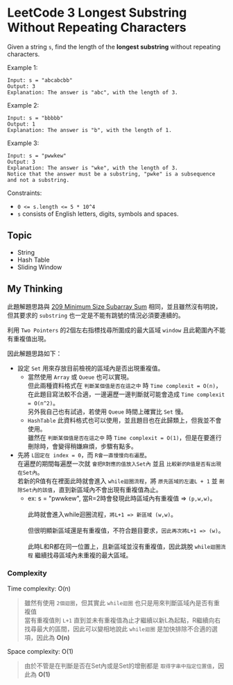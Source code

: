 # LeetCode 3 Longest Substring Without Repeating Characters

Given a string `s`, find the length of the **longest substring** without repeating characters.

Example 1:
```
Input: s = "abcabcbb"
Output: 3
Explanation: The answer is "abc", with the length of 3.
```

Example 2:
```
Input: s = "bbbbb"
Output: 1
Explanation: The answer is "b", with the length of 1.
```

Example 3:
```
Input: s = "pwwkew"
Output: 3
Explanation: The answer is "wke", with the length of 3.
Notice that the answer must be a substring, "pwke" is a subsequence and not a substring.
```

Constraints:

- `0 <= s.length <= 5 * 10^4`
- `s` consists of English letters, digits, symbols and spaces.

## Topic
- String
- Hash Table
- Sliding Window

## My Thinking
此題解題思路與 [209 Minimum Size Subarray Sum](https://github.com/ahoucbvtw/LeetCodePractice/tree/main/LeetCode%20Questions/Medium/209_Minimum%20Size%20Subarray%20Sum) 相同，並且雖然沒有明說，但其要求的 `substring` 也一定是不能有跳號的情況必須要連續的。

利用 `Two Pointers` 的2個左右指標找尋所圍成的最大區域 `window` 且此範圍內不能有重複值出現。

因此解題思路如下：
- 設定 `Set` 用來存放目前檢視的區域內是否出現重複值。
  - 當然使用 `Array` 或 `Queue` 也可以實現。<br>但此兩種資料格式在 `判斷某個值是否在這之中` 時 `Time complexit = O(n)`，在此題目寫法較不合適，一邊遍歷一邊判斷就可能會造成 `Time complexit = O(n^2)`。<br>另外我自己也有試過，若使用 `Queue` 時間上確實比 `Set` 慢。
  - `HashTable` 此資料格式也可以使用，並且題目也在此歸類上，但我並不會使用。<br>雖然在 `判斷某個值是否在這之中` 時 `Time complexit = O(1)`，但是在要進行刪除時，會變得稍嫌麻煩，步驟有點多。
- 先將 `L固定在 index = 0`，而 `R會一直慢慢向右遍歷`。<br>在遍歷的期間每遍歷一次就 `會把R對應的值放入Set內` 並且 `比較新的R值是否有出現在Set內`。<br>若新的R值有在裡面此時就會進入 `while迴圈流程`，將 `原先區域的左邊L + 1` 並 `刪除Set內的該值`，直到新區域內不會出現有重複值為止。
  - ex: s = "pwwkew", 當R=2時會發現此時區域內有重複值 => `(p,w,w)`。<br><br>此時就會進入while迴圈流程，`將L+1 => 新區域 (w,w)`。<br><br>但很明顯新區域還是有重複值，不符合題目要求，`因此再次將L+1 => (w)`。<br><br>此時L和R都在同一位置上，且新區域並沒有重複值，因此跳脫 `while迴圈流程` 繼續找尋區域內未重複的最大區域。

### Complexity
Time complexity: O(n)
> 雖然有使用 `2個迴圈`，但其實此 `while迴圈` 也只是用來判斷區域內是否有重複值<br>當有重複值則 `L+1` 直到並未有重複值為止才繼續以新L為起點，R繼續向右找尋最大的區間，因此可以變相地說此 `while迴圈` 是加快排除不合適的選項，因此為 **O(n)**

Space complexity: O(1)
> 由於不管是在判斷是否在Set內或是Set的增刪都是 `取得字串中指定位置值`，因此為 **O(1)**